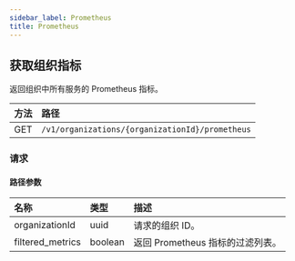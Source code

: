 ```yaml
---
sidebar_label: Prometheus
title: Prometheus
---
```


## 获取组织指标

返回组织中所有服务的 Prometheus 指标。

| 方法 | 路径 |
| :----- | :--- |
| GET | `/v1/organizations/{organizationId}/prometheus` |

### 请求

#### 路径参数

| 名称 | 类型 | 描述 |
| :--- | :--- | :---------- |
| organizationId | uuid | 请求的组织 ID。 | 
| filtered_metrics | boolean | 返回 Prometheus 指标的过滤列表。 | 
